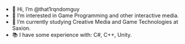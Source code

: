 - 👋 Hi, I’m @that1rqndomguy
- 👀 I’m interested in Game Programming and other interactive media.
- 🌱 I’m currently studying Creative Media and Game Technologies at Saxion.
- 📚 I have some experience with: C#, C++, Unity.

<!-- 📫 How to reach me ...

<!---
that1rqndomguy/that1rqndomguy is a ✨ special ✨ repository because its `README.md` (this file) appears on your GitHub profile.
You can click the Preview link to take a look at your changes.
--->
